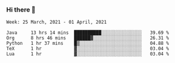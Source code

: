 ### Hi there 👋

<!--START_SECTION:waka-->
```text
Week: 25 March, 2021 - 01 April, 2021

Java     13 hrs 14 mins  ██████████░░░░░░░░░░░░░░░   39.69 % 
Org      8 hrs 46 mins   ██████▓░░░░░░░░░░░░░░░░░░   26.31 % 
Python   1 hr 37 mins    █▒░░░░░░░░░░░░░░░░░░░░░░░   04.88 % 
TeX      1 hr            ▓░░░░░░░░░░░░░░░░░░░░░░░░   03.04 % 
Lua      1 hr            ▓░░░░░░░░░░░░░░░░░░░░░░░░   03.04 % 
```
<!--END_SECTION:waka-->

<!--
**yqmmm/yqmmm** is a ✨ _special_ ✨ repository because its `README.md` (this file) appears on your GitHub profile.

Here are some ideas to get you started:

- 🔭 I’m currently working on ...
- 🌱 I’m currently learning ...
- 👯 I’m looking to collaborate on ...
- 🤔 I’m looking for help with ...
- 💬 Ask me about ...
- 📫 How to reach me: ...
- 😄 Pronouns: ...
- ⚡ Fun fact: ...
-->
